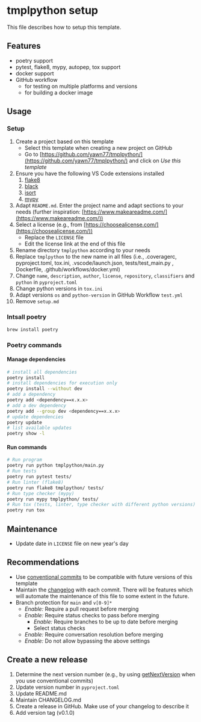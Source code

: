 # tmplpython setup

This file describes how to setup this template.

## Features

- poetry support
- pytest, flake8, mypy, autopep, tox support
- docker support
- GitHub workflow
  - for testing on multiple platforms and versions
  - for building a docker image

## Usage

### Setup

1. Create a project based on this template
   - Select this template when creating a new project on GitHub
   - Go to [https://github.com/yawn77/tmplpython/](https://github.com/yawn77/tmplpython/) and click on _Use this template_
2. Ensure you have the following VS Code extensions installed
   1. [flake8](https://marketplace.visualstudio.com/items?itemName=ms-python.flake8)
   2. [black](https://marketplace.visualstudio.com/items?itemName=ms-python.black-formatter)
   3. [isort](https://marketplace.visualstudio.com/items?itemName=ms-python.isort)
   4. [mypy](https://marketplace.visualstudio.com/items?itemName=ms-python.mypy-type-checker)
3. Adapt `README.md`. Enter the project name and adapt sections to your needs (further inspiration: [https://www.makeareadme.com/](https://www.makeareadme.com/))
4. Select a license (e.g., from [https://choosealicense.com/](https://choosealicense.com/))
   - Replace the `LICENSE` file
   - Edit the license link at the end of this file
5. Rename directory `tmplpython` according to your needs
6. Replace `tmplpython` to the new name in all files (i.e., .coveragerc, pyproject.toml, tox.ini, .vscode/launch.json, tests/test_main.py , Dockerfile, .github/workflows/docker.yml)
7. Change `name`, `description`, `author`, `license`, `repository`, `classifiers` and `python` in `pyproject.toml`
8. Change python versions in `tox.ini`
9.  Adapt versions `os` and `python-version` in GitHub Workflow `test.yml`
10. Remove `setup.md`

### Intsall poetry

```bash
brew install poetry
```

### Poetry commands

#### Manage dependencies

```bash
# install all dependencies
poetry install
# install dependencies for execution only
poetry install --without dev
# add a dependency
poetry add <dependency==x.x.x>
# add a dev dependency
poetry add --group dev <dependency==x.x.x>
# update dependencies
poetry update
# list available updates
poetry show -l
```

#### Run commands

```bash
# Run program
poetry run python tmplpython/main.py
# Run tests
poetry run pytest tests/
# Run linter (flake8)
poetry run flake8 tmplpython/ tests/
# Run type checker (mypy)
poetry run mypy tmplpython/ tests/
# Run tox (tests, linter, type checker with different python versions)
poetry run tox
```

## Maintenance

- Update date in `LICENSE` file on new year's day

## Recommendations

- Use [conventional commits](https://www.conventionalcommits.org/en/v1.0.0/) to be compatible with future versions of this template
- Maintain the [changelog](https://keepachangelog.com/en/1.0.0/) with each commit. There will be features which will automate the maintenance of this file to some extent in the future.
- Branch protection for `main` and `v[0-9]*`
  - _Enable:_ Require a pull request before merging
  - _Enable:_ Require status checks to pass before merging
    - _Enable:_ Require branches to be up to date before merging
    - Select status checks
  - _Enable:_ Require conversation resolution before merging
  - _Enable:_ Do not allow bypassing the above settings

## Create a new release

1. Determine the next version number (e.g., by using [getNextVersion](https://github.com/thenativeweb/get-next-version) when you use conventional commits)
2. Update version number in `pyproject.toml`
3. Update README.md
4. Maintain CHANGELOG.md
5. Create a release in GitHub. Make use of your changelog to describe it
6. Add version tag (v0.1.0)
